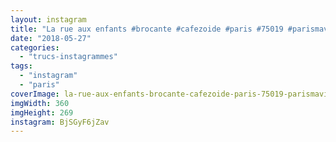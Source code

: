 ```yaml
---
layout: instagram
title: "La rue aux enfants #brocante #cafezoide #paris #75019 #parismaville #parisjetaime"
date: "2018-05-27"
categories: 
  - "trucs-instagrammes"
tags: 
  - "instagram"
  - "paris"
coverImage: la-rue-aux-enfants-brocante-cafezoide-paris-75019-parismaville-parisjetaime.jpg
imgWidth: 360
imgHeight: 269
instagram: BjSGyF6jZav
---
```

